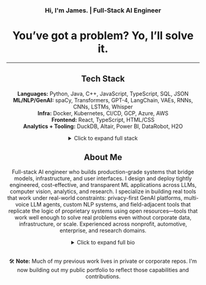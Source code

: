 <div align="center">

### Hi, I'm James. | Full-Stack AI Engineer
  
# You’ve got a problem? Yo, I’ll solve it.
---

## Tech Stack

**Languages:** Python, Java, C++, JavaScript, TypeScript, SQL, JSON  
**ML/NLP/GenAI:** spaCy, Transformers, GPT-4, LangChain, VAEs, RNNs, CNNs, LSTMs, Whisper  
**Infra:** Docker, Kubernetes, CI/CD, GCP, Azure, AWS  
**Frontend:** React, TypeScript, HTML/CSS  
**Analytics + Tooling:** DuckDB, Altair, Power BI, DataRobot, H2O

<details>
  <summary> Click to expand full stack</summary>

<br>

**Languages:** Python, Java, C++, JavaScript, TypeScript, SQL, JSON  
**ML/NLP/GenAI:** GPT-4o/4/3.5, LangChain, Transformers, spaCy, Whisper, VAEs, CNNs, RNNs, LSTMs, distilBERT, GANs, Keras, SparkML  
**Frontend:** React, TypeScript, HTML/CSS, Flask, Django, Streamlit  
**Infrastructure:** Docker, Kubernetes, CI/CD, AWS, GCP, Azure, Git, Agile, DataOps  
**Analytics & BI:** DuckDB, Altair, Power BI, Tableau, DataRobot, H2O, Microsoft Fabric, Databricks, Jupyter Notebook  
**Data & Pipelines:** SQL Server, Oracle, NoSQL, BigQuery, Redshift, FAISS, SSIS, ActiveBatch  
**Other:** FastAPI, RESTful APIs, MPC

</details>


## About Me

Full-stack AI engineer who builds production-grade systems that bridge models, infrastructure, and user interfaces. I design and deploy tightly engineered, cost-effective, and transparent ML applications across LLMs, computer vision, analytics, and research. I specialize in building real tools that work under real-world constraints: privacy-first GenAI platforms, multi-voice LLM agents, custom NLP systems, and field-adjacent tools that replicate the logic of proprietary systems using open resources—tools that work well enough to solve real problems even without corporate data, infrastructure, or scale. Experienced across nonprofit, automotive, enterprise, and research domains.

<details>
<summary>Click to expand full bio</summary> 

<p>

I build full-stack AI products that bring models into real-world use—merging UX, analytics, and privacy-first design. I prioritize stacks that are tightly engineered, cost-effective, and highly transparent. I like clean architecture and user-mesmerizing UIs (or at least clean, user-friendly, non-offensive frontends when strapped for time). I always code with the next guy in mind—even if that next guy is future me.

My open-source projects include GenAI-native BI platforms, LLM-driven call center analytics, and anomaly detection tools for automotive diagnostics. These systems combine LangChain, GPT-4 (and GPT-3.5 when affordable token cost is a priority), semantic search, vector databases, custom pipelines, and real-time analytics layers using DuckDB and Altair. I’ve shipped local-first apps with PII redaction (spaCy + Presidio), live transcription (Whisper), and smart dashboards (React + TypeScript) that surface context-aware insights. I connect LLMs to structured and unstructured data sources, and build end-to-end workflows that actually work under real-world constraints.

I design LLM-powered assistants for real users—not demos, but multi-capable agents built to carry real workloads. For example, I built a full-stack AI assistant for under-staffed nonprofits, integrating eight distinct voices and capabilities into a single chat interface. It could engage in natural language dialogue, search for relevant research, clean and rank sources, and auto-insert citations into legal documents or persuasive outreach it generated. All prompt-engineered, tightly scoped, and built to serve mission-driven teams with limited staff and no technical background.

I build public proxies for private systems—stripped of proprietary data but still engineered with real-world logic, constraints, and value. They’re field-adjacent, practically useful tools that stand in for things most people can’t normally access. Where I can’t release proprietary code or OEM data, I build accessible tools that mirror the logic and impact of those systems. I’ve open-sourced a trained YOLOv8 model for auto body damage detection—tuned to work with small datasets and runnable on Google Colab. An enhanced version of that model now runs in BMW service environments to support pre-loaner vehicle inspections. I’ve also released a BMW MHD log anomaly detector—a field-useful diagnostic tool for tuners and enthusiasts. It flags issues in real driving data using Isolation Forests and binary spike indicators (AFR, throttle, timing, etc.), giving public users a slice of what’s normally locked inside internal engineering systems.

I also use advanced analytics to extract insights from large, complex datasets and drive decision-making in business, research, and automotive (OEM) environments. I work with cross-functional teams to solve real problems, build predictive models, and deploy scalable AI that boosts efficiency, improves user experience, and fuels growth. I create AI strategies tied to business goals and find opportunities to apply machine learning for impact.

I collect, clean, and prep large datasets, apply statistical methods and ML algorithms, and build predictive models. I tune and evaluate models, push them to production, and integrate them into workflows for scale and reliability. I manage AI risk—ethics, privacy, compliance, and security—and build mitigation plans.

In education and research, I build generative AI apps and recommender systems for automated research, personalized learning, and semantic search. I use LangChain, Hugging Face, VAEs, autoencoders, and diffusion models. I connect these systems to structured databases and cloud platforms (AWS, Azure, Google Cloud), and build scalable research platforms using Docker, Kubernetes, and CI/CD. I also build custom tools for research institutes—like using computer vision models to read cuneiform and assist ANE researchers in deciphering ancient scripts such as Elamite.

In automotive, I build AI/ML models using deep learning architectures (RNN, CNN, LSTM) and computer vision with OEM datasets. I apply clustering, gradient boosting, anomaly detection, and neural networks. I deploy full AI pipelines using TensorFlow, PyTorch, and no-code platforms like DataRobot and H2O.

I code in Python, Java, C++, JavaScript, and TypeScript. I work with SQL, Oracle, SQL Server, and NoSQL databases, and routinely handle structured data in JSON. I develop UIs and full-stack apps using HTML, CSS, and modern frontend frameworks. My work spans classical ML, NLP, and LLM-based systems—from spaCy pipelines to GPT-powered tools. I track KPIs to measure impact, fine-tune strategies, and lead AI adoption. I build dashboards using both Power BI and custom frontends (React + TypeScript), and integrate them with backend analytics, cognitive services, and Microsoft tools like Azure Speech for richer insight delivery. I also advise on AI product strategy, focusing on real-world applications in business.

</p>
</details>


<br>



🛠️ **Note:** Much of my previous work lives in private or corporate repos. I'm now building out my public portfolio to reflect those capabilities and contributions.
</div><div align="center">
  
  
